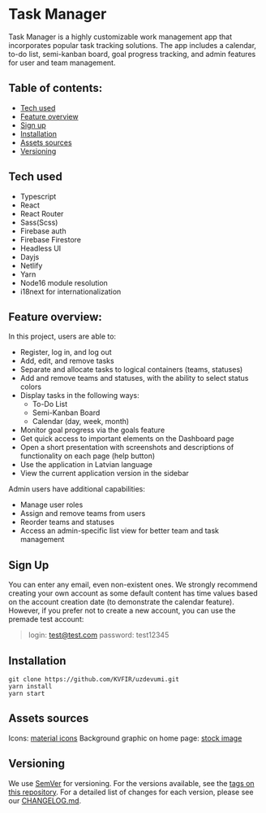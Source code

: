 # Task Manager

Task Manager is a highly customizable work management app that incorporates popular task tracking solutions. The app includes a calendar, to-do list, semi-kanban board, goal progress tracking, and admin features for user and team management.

## Table of contents:

- [Tech used](#tech-used)
- [Feature overview](#feature-overview)
- [Sign up](#sign-up)
- [Installation](#installation)
- [Assets sources](#assets-sources)
- [Versioning](#versioning)

## Tech used

- Typescript
- React
- React Router
- Sass(Scss)
- Firebase auth
- Firebase Firestore
- Headless UI
- Dayjs
- Netlify
- Yarn
- Node16 module resolution
- i18next for internationalization

## Feature overview:

In this project, users are able to:

- Register, log in, and log out
- Add, edit, and remove tasks
- Separate and allocate tasks to logical containers (teams, statuses)
- Add and remove teams and statuses, with the ability to select status colors
- Display tasks in the following ways:
  - To-Do List
  - Semi-Kanban Board
  - Calendar (day, week, month)
- Monitor goal progress via the goals feature
- Get quick access to important elements on the Dashboard page
- Open a short presentation with screenshots and descriptions of functionality on each page (help button)
- Use the application in Latvian language
- View the current application version in the sidebar

Admin users have additional capabilities:
- Manage user roles
- Assign and remove teams from users
- Reorder teams and statuses
- Access an admin-specific list view for better team and task management

## Sign Up

You can enter any email, even non-existent ones. We strongly recommend creating your own account as some default content has time values based on the account creation date (to demonstrate the calendar feature). However, if you prefer not to create a new account, you can use the premade test account:

> login: test@test.com
> password: test12345

## Installation

```
git clone https://github.com/KVFIR/uzdevumi.git
yarn install
yarn start
```

## Assets sources

Icons: [material icons](https://fonts.google.com/icons)
Background graphic on home page: [stock image](https://pixabay.com/vectors/background-abstract-colorful-wave-6360865/)

## Versioning

We use [SemVer](http://semver.org/) for versioning. For the versions available, see the [tags on this repository](https://github.com/KVFIR/uzdevumi/tags).
For a detailed list of changes for each version, please see our [CHANGELOG.md](CHANGELOG.md).